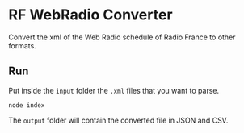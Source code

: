 # RF WebRadio Converter

Convert the xml of the Web Radio schedule of Radio France to other formats.

## Run

Put inside the `input` folder the `.xml` files that you want to parse.

```
node index
```

The `output` folder will contain the converted file in JSON and CSV.
